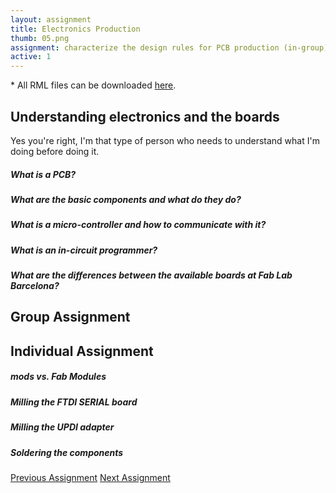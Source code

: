 ```yaml
---
layout: assignment
title: Electronics Production
thumb: 05.png
assignment: characterize the design rules for PCB production (in-group); to mill, solder and test an in-circuit programmer (individual).
active: 1
---
```

<p class="font-italic font-weight-bold">* All RML files can be downloaded <a href="#">here</a>.</p>

<h2>Understanding electronics and the boards</h2>
<p>Yes you're right, I'm that type of person who needs to understand what I'm doing before doing it.</p>
<h5>What is a PCB?</h5>
<p></p>
<h5>What are the basic components and what do they do?</h5>
<p></p>
<h5>What is a micro-controller and how to communicate with it?</h5>
<p></p>
<h5>What is an in-circuit programmer?</h5>
<p></p>
<h5>What are the differences between the available boards at Fab Lab Barcelona?</h5>
<p></p>

<h2>Group Assignment</h2>
<p></p>

<h2>Individual Assignment</h2>
<h5>mods vs. Fab Modules</h5>
<p></p>
<h5>Milling the FTDI SERIAL board</h5>
<p></p>
<h5>Milling the UPDI adapter</h5>
<p></p>
<h5>Soldering the components</h5>
<p></p>

<div class="container w-100 text-center py-4">
<a class="btn m-2" href="http://academany.fabcloud.io/fabacademy/2020/labs/barcelona/students/tue-ngo/assignments/week-03-computer-controlled-cutting.html">Previous Assignment</a>
<a class="btn btn-inactive m-2" href="#">Next Assignment</a>
</div>